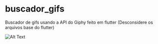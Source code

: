 # buscador_gifs
Buscador de gifs usando a API do Giphy feito em flutter (Desconsidere os arquivos base do flutter)

![Alt Text](https://media.giphy.com/media/sOouxOS57JVllQXIsg/giphy-downsized.gif?cid=790b76110eab42787e5ca7c074d8ded3674ae6e643a27127&rid=giphy-downsized.gif&ct=g)
